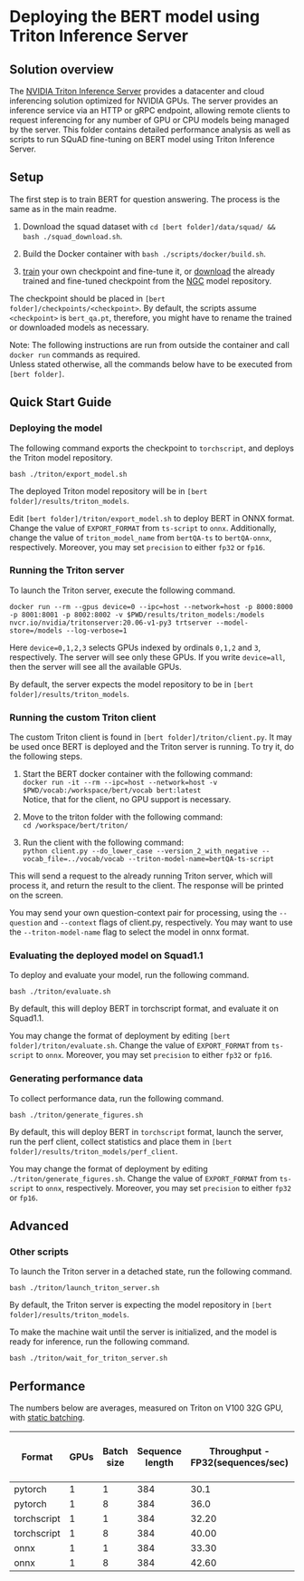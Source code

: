 # Deploying the BERT model using Triton Inference Server

## Solution overview

The [NVIDIA Triton Inference Server](https://github.com/NVIDIA/triton-inference-server) provides a datacenter and cloud inferencing solution optimized for NVIDIA GPUs. The server provides an inference service via an HTTP or gRPC endpoint, allowing remote clients to request inferencing for any number of GPU or CPU models being managed by the server. 
This folder contains detailed performance analysis as well as scripts to run SQuAD fine-tuning on BERT model using Triton Inference Server. 

## Setup

The first step is to train BERT for question answering. The process is the same as in the main readme. 

1. Download the squad dataset with `cd [bert folder]/data/squad/ && bash ./squad_download.sh`. 

2. Build the Docker container with `bash ./scripts/docker/build.sh`. 

3. [train](https://github.com/NVIDIA/DeepLearningExamples/tree/master/PyTorch/LanguageModeling/BERT#training-process) your own checkpoint and fine-tune it, or [download](https://ngc.nvidia.com/catalog/models/nvidia:bert_large_pyt_amp_ckpt_squad_qa1_1/files) the already trained and fine-tuned checkpoint from the [NGC](https://ngc.nvidia.com/catalog/models/nvidia:bert_large_pyt_amp_ckpt_squad_qa1_1/files) model repository. 

The checkpoint should be placed in `[bert folder]/checkpoints/<checkpoint>`. By default, the scripts assume `<checkpoint>` is `bert_qa.pt`, therefore, you might have to rename the trained or downloaded models as necessary. 

Note: The following instructions are run from outside the container and call `docker run` commands as required. \
Unless stated otherwise, all the commands below have to be executed from `[bert folder]`. 

## Quick Start Guide

### Deploying the model

The following command exports the checkpoint to `torchscript`, and deploys the Triton model repository. 

`bash ./triton/export_model.sh` 

The deployed Triton model repository will be in `[bert folder]/results/triton_models`. 

Edit `[bert folder]/triton/export_model.sh` to deploy BERT in ONNX format. 
Change the value of `EXPORT_FORMAT` from `ts-script` to `onnx`. Additionally, change the value of `triton_model_name` from `bertQA-ts` to `bertQA-onnx`, respectively. 
Moreover, you may set `precision` to either `fp32` or `fp16`. 

### Running the Triton server

To launch the Triton server, execute the following command. 

`docker run --rm --gpus device=0 --ipc=host --network=host -p 8000:8000 -p 8001:8001 -p 8002:8002 -v $PWD/results/triton_models:/models nvcr.io/nvidia/tritonserver:20.06-v1-py3 trtserver --model-store=/models --log-verbose=1`

Here `device=0,1,2,3` selects GPUs indexed by ordinals `0,1,2` and `3`, respectively. The server will see only these GPUs. If you write `device=all`, then the server will see all the available GPUs. 

By default, the server expects the model repository to be in `[bert folder]/results/triton_models`. 

### Running the custom Triton client

The custom Triton client is found in `[bert folder]/triton/client.py`. 
It may be used once BERT is deployed and the Triton server is running. To try it, do the following steps. 

1. Start the BERT docker container with the following command: \
`docker run -it --rm --ipc=host --network=host -v $PWD/vocab:/workspace/bert/vocab bert:latest` \
Notice, that for the client, no GPU support is necessary. 

2. Move to the triton folder with the following command: \
`cd /workspace/bert/triton/` 

3. Run the client with the following command: \
`python client.py --do_lower_case --version_2_with_negative --vocab_file=../vocab/vocab --triton-model-name=bertQA-ts-script` 

This will send a request to the already running Triton server, which will process it, and return the result to the client. The response will be printed on the screen. 

You may send your own question-context pair for processing, using the `--question` and `--context` flags of client.py, respectively. 
You may want to use the `--triton-model-name` flag to select the model in onnx format. 

### Evaluating the deployed model on Squad1.1

To deploy and evaluate your model, run the following command. 

`bash ./triton/evaluate.sh` 

By default, this will deploy BERT in torchscript format, and evaluate it on Squad1.1. 

You may change the format of deployment by editing `[bert folder]/triton/evaluate.sh`. 
Change the value of `EXPORT_FORMAT` from `ts-script` to `onnx`. Moreover, you may set `precision` to either `fp32` or `fp16`. 

### Generating performance data

To collect performance data, run the following command. 

`bash ./triton/generate_figures.sh` 

By default, this will deploy BERT in `torchscript` format, launch the server, run the perf client, collect statistics and place them in `[bert folder]/results/triton_models/perf_client`. 

You may change the format of deployment by editing `./triton/generate_figures.sh`. Change the value of `EXPORT_FORMAT` from `ts-script` to `onnx`, respectively. 
Moreover, you may set `precision` to either `fp32` or `fp16`. 

## Advanced

### Other scripts

To launch the Triton server in a detached state, run the following command. 

`bash ./triton/launch_triton_server.sh` 

By default, the Triton server is expecting the model repository in `[bert folder]/results/triton_models`. 

To make the machine wait until the server is initialized, and the model is ready for inference, run the following command. 

`bash ./triton/wait_for_triton_server.sh` 

## Performance

The numbers below are averages, measured on Triton on V100 32G GPU, with [static batching](https://docs.nvidia.com/deeplearning/sdk/tensorrt-inference-server-guide/docs/model_configuration.html#scheduling-and-batching). 

| Format | GPUs | Batch size | Sequence length | Throughput - FP32(sequences/sec) | Throughput - mixed precision(sequences/sec) | Throughput speedup (mixed precision/FP32)  |
|--------|------|------------|-----------------|----------------------------------|---------------------------------------------|--------------------------------------------|
|pytorch      | 1 | 1 | 384 | 30.1 | 28.0  | 0.93x | 
|pytorch      | 1 | 8 | 384 | 36.0 | 116.8 | 3.24x | 
|torchscript  | 1 | 1 | 384 | 32.20 | 38.40 | 1.19x | 
|torchscript  | 1 | 8 | 384 | 40.00 | 134.40 | 3.36x | 
|onnx         | 1 | 1 | 384 | 33.30 | 92.00 | 2.76x | 
|onnx         | 1 | 8 | 384 | 42.60 | 165.30 | 3.88x | 

